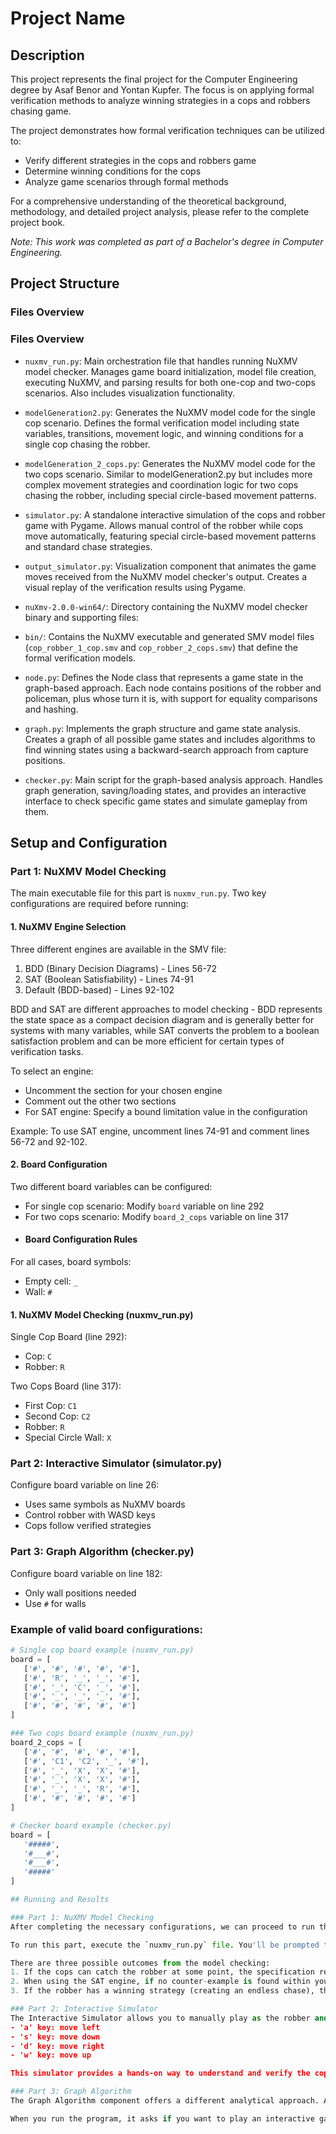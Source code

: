 # Project Name

## Description
This project represents the final project for the Computer Engineering degree by Asaf Benor and Yontan Kupfer. The focus is on applying formal verification methods to analyze winning strategies in a cops and robbers chasing game.

The project demonstrates how formal verification techniques can be utilized to:
- Verify different strategies in the cops and robbers game
- Determine winning conditions for the cops
- Analyze game scenarios through formal methods

For a comprehensive understanding of the theoretical background, methodology, and detailed project analysis, please refer to the complete project book.

*Note: This work was completed as part of a Bachelor's degree in Computer Engineering.*

## Project Structure
### Files Overview
### Files Overview
- `nuxmv_run.py`: Main orchestration file that handles running NuXMV model checker. Manages game board initialization, model file creation, executing NuXMV, and parsing results for both one-cop and two-cops scenarios. Also includes visualization functionality.

- `modelGeneration2.py`: Generates the NuXMV model code for the single cop scenario. Defines the formal verification model including state variables, transitions, movement logic, and winning conditions for a single cop chasing the robber.

- `modelGeneration_2_cops.py`: Generates the NuXMV model code for the two cops scenario. Similar to modelGeneration2.py but includes more complex movement strategies and coordination logic for two cops chasing the robber, including special circle-based movement patterns.

- `simulator.py`: A standalone interactive simulation of the cops and robber game with Pygame. Allows manual control of the robber while cops move automatically, featuring special circle-based movement patterns and standard chase strategies.

- `output_simulator.py`: Visualization component that animates the game moves received from the NuXMV model checker's output. Creates a visual replay of the verification results using Pygame.

- `nuXmv-2.0.0-win64/`: Directory containing the NuXMV model checker binary and supporting files:
- `bin/`: Contains the NuXMV executable and generated SMV model files (`cop_robber_1_cop.smv` and `cop_robber_2_cops.smv`) that define the formal verification models.

- `node.py`: Defines the Node class that represents a game state in the graph-based approach. Each node contains positions of the robber and policeman, plus whose turn it is, with support for equality comparisons and hashing.

- `graph.py`: Implements the graph structure and game state analysis. Creates a graph of all possible game states and includes algorithms to find winning states using a backward-search approach from capture positions.

- `checker.py`: Main script for the graph-based analysis approach. Handles graph generation, saving/loading states, and provides an interactive interface to check specific game states and simulate gameplay from them.
  
  

## Setup and Configuration

### Part 1: NuXMV Model Checking
The main executable file for this part is `nuxmv_run.py`. Two key configurations are required before running:

#### 1. NuXMV Engine Selection
Three different engines are available in the SMV file:

1. BDD (Binary Decision Diagrams) - Lines 56-72
2. SAT (Boolean Satisfiability) - Lines 74-91
3. Default (BDD-based) - Lines 92-102

BDD and SAT are different approaches to model checking - BDD represents the state space as a compact decision diagram and is generally better for systems with many variables, while SAT converts the problem to a boolean satisfaction problem and can be more efficient for certain types of verification tasks.

To select an engine:
- Uncomment the section for your chosen engine
- Comment out the other two sections
- For SAT engine: Specify a bound limitation value in the configuration

Example: To use SAT engine, uncomment lines 74-91 and comment lines 56-72 and 92-102.

#### 2. Board Configuration
Two different board variables can be configured:
- For single cop scenario: Modify `board` variable on line 292
- For two cops scenario: Modify `board_2_cops` variable on line 317
- #### Board Configuration Rules
For all cases, board symbols:
- Empty cell: `_`
- Wall: `#`

#### 1. NuXMV Model Checking (nuxmv_run.py)
Single Cop Board (line 292):
- Cop: `C`
- Robber: `R`

Two Cops Board (line 317):
- First Cop: `C1`
- Second Cop: `C2`
- Robber: `R`
- Special Circle Wall: `X`

### Part 2: Interactive Simulator (simulator.py)
Configure board variable on line 26:
- Uses same symbols as NuXMV boards
- Control robber with WASD keys
- Cops follow verified strategies

### Part 3: Graph Algorithm (checker.py)
Configure board variable on line 182:
- Only wall positions needed
- Use `#` for walls

### Example of valid board configurations:
```python
# Single cop board example (nuxmv_run.py)
board = [
   ['#', '#', '#', '#', '#'],
   ['#', 'R', '_', '_', '#'],
   ['#', '_', 'C', '_', '#'],
   ['#', '_', '_', '_', '#'],
   ['#', '#', '#', '#', '#']
]

### Two cops board example (nuxmv_run.py)
board_2_cops = [
   ['#', '#', '#', '#', '#'],
   ['#', 'C1', 'C2', '_', '#'],
   ['#', '_', 'X', 'X', '#'],
   ['#', '_', 'X', 'X', '#'],
   ['#', '_', '_', 'R', '#'],
   ['#', '#', '#', '#', '#']
]

# Checker board example (checker.py)
board = [
   '#####',
   '#___#',
   '#___#',
   '#####'
]

## Running and Results

### Part 1: NuXMV Model Checking
After completing the necessary configurations, we can proceed to run the model checking component. The cops in this model follow a strategy of reducing their Manhattan distance from the robber. However, when both cops and the robber are near a circle wall (circle case), the cops employ a special strategy - one cop moves clockwise while the other moves counterclockwise around the circle. This strategy increases their chances of catching the robber and prevents an endless chase scenario where the robber could continuously circle around in the same direction.

To run this part, execute the `nuxmv_run.py` file. You'll be prompted to choose between the 1-cop or 2-cops version. Make sure you've defined the correct board configuration beforehand. The script will generate an SMV file in the `nuXmv-2.0.0-win64\bin` directory.

There are three possible outcomes from the model checking:
1. If the cops can catch the robber at some point, the specification returns as true and the process ends.
2. When using the SAT engine, if no counter-example is found within your chosen bound limit, it will indicate this result.
3. If the robber has a winning strategy (creating an endless chase), the system displays a GUI simulation of the chase while simultaneously showing the SMV output in the terminal, including the directional movements of each actor.

### Part 2: Interactive Simulator
The Interactive Simulator allows you to manually play as the robber and test the cops' behavior under the established rules. Run `simulator.py` to start the game. You control the robber using the keyboard:
- 'a' key: move left
- 's' key: move down
- 'd' key: move right
- 'w' key: move up

This simulator provides a hands-on way to understand and verify the cops' behavior under the rules set in the model checking component. You can also examine the circle case by defining circle walls as specified in the configuration section.

### Part 3: Graph Algorithm
The Graph Algorithm component offers a different analytical approach. After configuring the board, the system generates or updates a `graph_data.pkl` file - a pickle file containing all possible state positions for both cop and robber on your defined board. The system reports the total number of winning states (positions where the cop catches the robber).

When you run the program, it asks if you want to play an interactive game. If you choose to play, you'll need to input the initial positions for both the robber and the cop. The game board appears, and you can control the robber using A, S, D, W keys. In this version, the cop employs a different strategy from the NuXMV model checking - it attempts to reach the nearest winning state using the shortest path available in the graph. When the cop successfully captures the robber, the game ends with a "robber caught" message.
